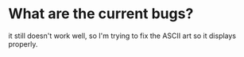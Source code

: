 # What are the current bugs?
it still doesn't work well, so I'm trying to fix the ASCII art so it displays properly.
